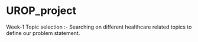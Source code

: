 # UROP_project

Week-1
Topic selection :- Searching on different healthcare related topics to define our problem statement.
